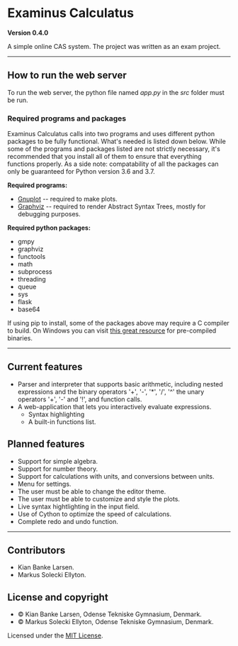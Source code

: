 # Examinus Calculatus

**Version 0.4.0**

A simple online CAS system. The project was written as an exam project.

---

## How to run the web server
To run the web server, the python file named *app.py* in the *src* folder must be run.

### Required programs and packages
Examinus Calculatus calls into two programs and uses different python packages to be fully functional. What's needed is listed down below. While some of the programs and packages listed are not strictly necessary, it's recommended that you install all of them to ensure that everything functions properly. As a side note: compatability of all the packages can only be guaranteed for Python version 3.6 and 3.7.

**Required programs:**
* [Gnuplot](https://sourceforge.net/projects/gnuplot/files/gnuplot/) -- required to make plots.
* [Graphviz](https://www.graphviz.org/download/) -- required to render Abstract Syntax Trees, mostly for debugging purposes.

**Required python packages:**
* gmpy
* graphviz
* functools
* math
* subprocess
* threading
* queue
* sys
* flask
* base64

If using pip to install, some of the packages above may require a C compiler to build. On Windows you can visit [this great resource](https://www.lfd.uci.edu/~gohlke/pythonlibs/) for pre-compiled binaries.

---

## Current features
* Parser and interpreter that supports basic arithmetic, including nested expressions and the binary operators '+', '-', '*', '/', '^' the unary operators '+', '-' and '!', and function calls.
* A web-application that lets you interactively evaluate expressions.
    * Syntax highlighting
    * A built-in functions list.
    
## Planned features
* Support for simple algebra.
* Support for number theory.
* Support for calculations with units, and conversions between units.
* Menu for settings.
* The user must be able to change the editor theme.
* The user must be able to customize and style the plots.
* Live syntax hightlighting in the input field.
* Use of Cython to optimize the speed of calculations.
* Complete redo and undo function.

---

## Contributors
- Kian Banke Larsen.
- Markus Solecki Ellyton.


## License and copyright
* © Kian Banke Larsen, Odense Tekniske Gymnasium, Denmark.
* © Markus Solecki Ellyton, Odense Tekniske Gymnasium, Denmark.

Licensed under the [MIT License](LICENSE).

